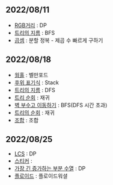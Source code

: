 ## 2022/08/11

- [RGB거리](boj1149.py) : DP
- [트리의 지름](boj1167.py) : BFS
- [곱셈](boj1629.py) : 분할 정복 - 제곱 수 빠르게 구하기
  
## 2022/08/18
- [웜홀](boj1865.py) : 벨만포드
- [후위 표기식](boj1918.py) : Stack
- [트리의 지름](boj1967.py) : DFS
- [트리 순회](boj1991.py) : 재귀
- [벽 부수고 이동하기](boj2206.py) : BFS(DFS 시간 초과)
- [트리의 순회](boj2263.py) : 재귀
- [조합](boj2407.py) : 조합

## 2022/08/25
- [LCS](boj9251.py) : DP
- [스티커](boj9465.py) : 
- [가장 긴 증가하는 부분 수열](boj11053.py) : DP
- [플로이드](boj11404.py) : 플로이드워셜
